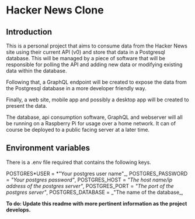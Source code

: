 # Hacker News Clone

## Introduction

This is a personal project that aims to consume data from the Hacker News site using their current API (v0) and store that data in a Postgresql database. This will be managed by a piece of software that will be responsible for polling the API and adding new data or modifying existing data within the database.

Following that, a GraphQL endpoint will be created to expose the data from the Postgresql database in a more developer friendly way.

Finally, a web site, mobile app and possibly a desktop app will be created to present the data.

The database, api consumption software, GraphQL and webserver will all be running on a Raspberry Pi for usage over a home network. It can of course be deployed to a public facing server at a later time.

## Environment variables

There is a .env file required that contains the following keys.

POSTGRES*USER = *"Your postgres user name"_,
POSTGRES_PASSWORD = _"Your postgres password"_,
POSTGRES_HOST = _"The host name/ip address of the postgres server"_,
POSTGRES_PORT = _"The port of the postgres server"_,
POSTGRES_DATABASE = _"The name of the database\_,

**To do: Update this readme with more pertinent information as the project develops.**
